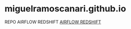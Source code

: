 # miguelramoscanari.github.io
REPO AIRFLOW REDSHIFT
<a href="https://miguelramoscanari.github.io/airflow-redshift"> AIRFLOW REDSHIFT </a>
